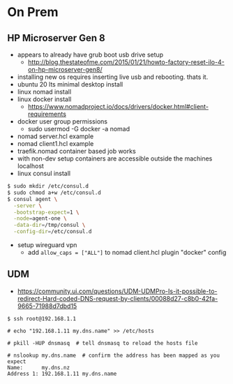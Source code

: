 # On Prem

## HP Microserver Gen 8
- appears to already have grub boot usb drive setup
    - http://blog.thestateofme.com/2015/01/21/howto-factory-reset-ilo-4-on-hp-microserver-gen8/
- installing new os requires inserting live usb and rebooting. thats it.
- ubuntu 20 lts minimal desktop install
- linux nomad install
- linux docker install
  - https://www.nomadproject.io/docs/drivers/docker.html#client-requirements
- docker user group permissions
  - sudo usermod -G docker -a nomad
- nomad server.hcl example
- nomad client1.hcl example
- traefik.nomad container based job works
- with non-dev setup containers are accessible outside the machines localhost
- linux consul install
```bash
$ sudo mkdir /etc/consul.d
$ sudo chmod a+w /etc/consul.d
$ consul agent \
  -server \
  -bootstrap-expect=1 \
  -node=agent-one \
  -data-dir=/tmp/consul \
  -config-dir=/etc/consul.d
```
- setup wireguard vpn
  - add `allow_caps = ["ALL"]` to nomad client.hcl plugin "docker" config

## UDM
- https://community.ui.com/questions/UDM-UDMPro-Is-it-possible-to-redirect-Hard-coded-DNS-request-by-clients/00088d27-c8b0-42fa-9665-71988d7dbd15
```
$ ssh root@192.168.1.1

# echo "192.168.1.11 my.dns.name" >> /etc/hosts

# pkill -HUP dnsmasq  # tell dnsmasq to reload the hosts file

# nslookup my.dns.name  # confirm the address has been mapped as you expect
Name:      my.dns.nz
Address 1: 192.168.1.11 my.dns.name
```